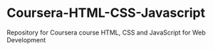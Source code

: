 # Coursera-HTML-CSS-Javascript
Repository for Coursera course HTML, CSS and JavaScript for Web Development
